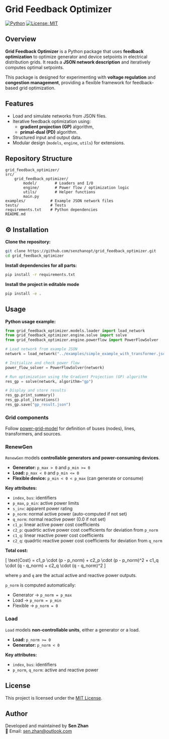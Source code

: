 # Grid Feedback Optimizer

[![Python](https://img.shields.io/badge/python-3.11%2B-blue.svg)]()
[![License: MIT](https://img.shields.io/badge/License-MIT-green.svg)](LICENSE)

## Overview

**Grid Feedback Optimizer** is a Python package that uses **feedback optimization** to optimize generator and device setpoints in electrical distribution grids.
It reads a **JSON network description** and iteratively computes optimal setpoints.

This package is designed for experimenting with **voltage regulation** and **congestion management**, providing a flexible framework for feedback-based grid optimization.

## Features

* Load and simulate networks from JSON files.
* Iterative feedback optimization using:
    - **gradient projection (GP)** algorithm,
    - **primal-dual (PD)** algorithm.
* Structured input and output data.
* Modular design (`models`, `engine`, `utils`) for extensions.

## Repository Structure

```
grid_feedback_optimizer/
src/
    grid_feedback_optimizer/
        model/        # Loaders and I/O
        engine/       # Power flow / optimization logic
        utils/        # Helper functions
        main.py
examples/           # Example JSON network files
tests/              # Tests
requirements.txt    # Python dependencies
README.md
```

## ⚙️ Installation

**Clone the repository:**

```bash
git clone https://github.com/senzhanopt/grid_feedback_optimizer.git
cd grid_feedback_optimizer
```

**Install dependencies for all parts:**
```bash
pip install -r requirements.txt
```

**Install the project in editable mode**
```bash
pip install -e .
```

## Usage


**Python usage example:**

```python
from grid_feedback_optimizer.models.loader import load_network
from grid_feedback_optimizer.engine.solve import solve
from grid_feedback_optimizer.engine.powerflow import PowerFlowSolver

# Load network from example JSON
network = load_network("../examples/simple_example_with_transformer.json")

# Initialize and check power flow
power_flow_solver = PowerFlowSolver(network)

# Run optimization using the Gradient Projection (GP) algorithm
res_gp = solve(network, algorithm="gp")

# Display and store results
res_gp.print_summary()
res_gp.plot_iterations()
res_gp.save("gp_result.json")

```
### Grid components

Follow [power-grid-model](https://power-grid-model.readthedocs.io/en/stable/user_manual/components.html) for definition of buses (nodes), lines, transformers, and sources. 

### RenewGen

`RenewGen` models **controllable generators and power-consuming devices**.

- **Generator:** `p_max > 0` and `p_min >= 0`  
- **Load:** `p_max < 0` and `p_min <= 0`  
- **Flexible device:** `p_min < 0 < p_max` (can generate or consume)  

**Key attributes:**

- `index`, `bus`: identifiers  
- `p_max`, `p_min`: active power limits  
- `s_inv`: apparent power rating  
- `p_norm`: normal active power (auto-computed if not set)  
- `q_norm`: normal reactive power (0.0 if not set)
- `c1_p`: linear active power cost coefficients  
- `c2_p`: quadrtic active power cost coefficients for deviation from `p_norm`
- `c1_q`: linear reactive power cost coefficients  
- `c2_q`: quadrtic reactive power cost coefficients for deviation from `q_norm`

**Total cost:**  

\[
\text{Cost} = c1\_p \cdot (p - p\_norm) + c2\_p \cdot (p - p\_norm)^2
          + c1\_q \cdot (q - q\_norm) + c2\_q \cdot (q - q\_norm)^2
\]

where `p` and `q` are the actual active and reactive power outputs.

`p_norm` is computed automatically:  
- Generator → `p_norm = p_max`  
- Load → `p_norm = p_min`  
- Flexible → `p_norm = 0`

### Load

`Load` models **non-controllable units**, either a generator or a load.

- **Load:** `p_norm >= 0` 
- **Generator:** `p_norm < 0`

**Key attributes:**

- `index`, `bus`: identifiers  
- `p_norm`, `q_norm`: active and reactive power

## License

This project is licensed under the [MIT License](LICENSE).

## Author

Developed and maintained by **Sen Zhan**  
📧 Email: [sen.zhan@outlook.com](mailto:sen.zhan@outlook.com)